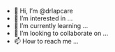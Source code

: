 - 👋 Hi, I’m @drlapcare
- 👀 I’m interested in ...
- 🌱 I’m currently learning ...
- 💞️ I’m looking to collaborate on ...
- 📫 How to reach me ...

<!---
drlapcare/drlapcare is a ✨ special ✨ repository because its `README.md` (this file) appears on your GitHub profile.
You can click the Preview link to take a look at your changes.
--->
